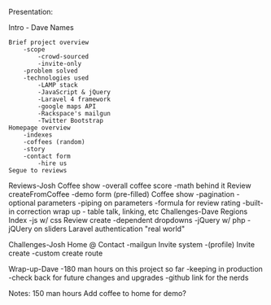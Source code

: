 Presentation:

Intro - Dave
	Names

	Brief project overview
		-scope
			-crowd-sourced
			-invite-only
		-problem solved
		-technologies used
			-LAMP stack
			-JavaScript & jQuery
			-Laravel 4 framework
			-google maps API
			-Rackspace's mailgun
			-Twitter Bootstrap
	Homepage overview
		-indexes
		-coffees (random)
		-story
		-contact form 
			-hire us
	Segue to reviews

Reviews-Josh
	Coffee show
		-overall coffee score
			-math behind it
	Review createFromCoffee
		-demo form (pre-filled)
	Coffee show
		-pagination
		-optional parameters
		-piping on parameters
		-formula for review rating 
		-built-in correction
	wrap up - table talk, linking, etc
Challenges-Dave
	Regions Index
		-js w/ css
	Review create
		-dependent dropdowns
			-jQuery w/ php
			-jQUery on sliders
	Laravel authentication "real world"

Challenges-Josh
	Home @ Contact
		-mailgun
	Invite system
		-(profile) Invite create
		-custom create route

Wrap-up-Dave
	-180 man hours on this project so far
	-keeping in production
	-check back for future changes and upgrades
	-github link for the nerds


Notes:
	150 man hours
	Add coffee to home for demo?